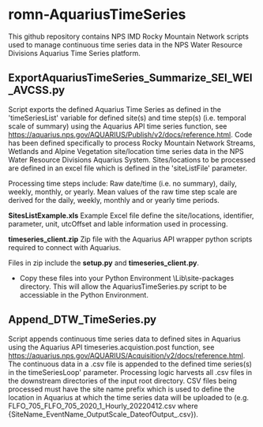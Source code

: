 # romn-AquariusTimeSeries
This github repository contains NPS IMD Rocky Mountain Network scripts used to manage continuous time series data in the NPS Water Resource Divisions Aquarius Time Series platform.


## ExportAquariusTimeSeries_Summarize_SEI_WEI_AVCSS.py
Script exports the defined Aquarius Time Series as defined in the 'timeSeriesList' variable for defined site(s) and time step(s) (i.e. temporal scale of summary) using the Aquarius API time series function, see https://aquarius.nps.gov/AQUARIUS/Publish/v2/docs/reference.html.
Code has been defined specifically to process Rocky Mountain Network Streams, Wetlands and Alpine Vegetation site/location time series data in the NPS Water Resource Divisions Aquarius System. Sites/locations to be processed are defined in an excel file which is defined in the 'siteListFile' parameter.

Processing time steps include: Raw date/time (i.e. no summary), daily, weekly, monthly, or yearly.
Mean values of the raw time step scale are derived for the daily, weekly, monthly and or yearly time periods.

**SitesListExample.xls** Example Excel file define the site/locations, identifier, parameter, unit, utcOffset and lable information used in processing.

**timeseries_client.zip** Zip file with the Aquarius API wrapper python scripts required to connect with Aquarius.

Files in zip include the **setup.py** and **timeseries_client.py**. 
- Copy these files into your Python Environment \Lib\site-packages directory.  This will allow the AquariusTimeSeries.py script to be accessiable in the Python Environment.

## Append_DTW_TimeSeries.py
Script appends continuous time series data to defined sites in Aquarius using the Aquarius API timeseries.acquistion.post function, see https://aquarius.nps.gov/AQUARIUS/Acquisition/v2/docs/reference.html. The continuous data in a .csv file is appended to the defined time series(s) in the timeSeriesLoop' parameter.  Processing logic harvests all .csv files in the downstream directories of the input root directory. CSV files being processed must have the site name prefix which is used to define the location in Aquarius at which the time series data will be uploaded to (e.g. FLFO_705_FLFO_705_2020_1_Hourly_20220412.csv where {SiteName_EventName_OutputScale_DateofOutput_.csv}).

